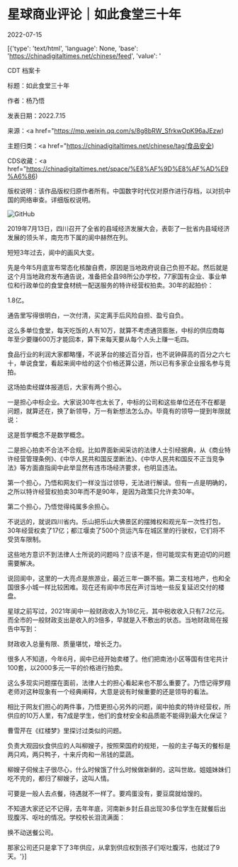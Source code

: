 # 星球商业评论｜如此食堂三十年

2022-07-15

[{'type': 'text/html', 'language': None, 'base': 'https://chinadigitaltimes.net/chinese/feed', 'value': '

CDT 档案卡

标题：如此食堂三十年

作者：杨乃悟

发表日期：2022.7.15

来源：<a href="https://mp.weixin.qq.com/s/8g8bRW_SfrkwOpK96aJEzw)

主题归类：<a href="https://chinadigitaltimes.net/chinese/tag/食品安全)

CDS收藏：<a href="https://chinadigitaltimes.net/space/%E8%AF%9D%E8%AF%AD%E9%A6%86)

版权说明：该作品版权归原作者所有。中国数字时代仅对原作进行存档，以对抗中国的网络审查。详细版权说明。





![GitHub](https://chinadigitaltimes.net/chinese/files/2022/07/post-684357-62d1de09c4a8c.png)

2019年7月13日，四川召开了全省的县域经济发展大会，表彰了一批省内县域经济发展的领头羊，南充市下属的阆中赫然在列。

短短3年过去，阆中的画风大变。

先是今年5月底宣布常态化核酸自费，原因是当地政府说自己负担不起。然后就是这个月当地政府发布通告说，准备把全县98所公办学校，77家国有企业、事业单位和行政单位的食堂食材统一配送服务的特许经营权拍卖。30年的起拍价：

1.8亿。

通告里写得很明白，一次付清，买定离手后风险自担、盈亏自负。

这么多单位食堂，每天吃饭的人有10万，就算不考虑通货膨胀，中标的供应商每年至少要赚600万才能回本，算下来每天要从每个人头上赚一毛四。

食品行业的利润大家都略懂，不说茅台的接近百分百，也不说钟薛高的百分之六七十，单说食堂，看起来阆中给的这个价格还算公道，所以已有多家企业报名参与竞拍。

这场拍卖经媒体报道后，大家有两个担心。

一是担心中标企业。大家说30年也太长了，中标的公司和这些单位还在不在都是问题，就算还在，换了新领导，万一有新想法怎么办。毕竟有的领导一提到年限就说：

这是哲学概念不是数学概念。

二是担心拍卖不合法不合规。比如界面新闻采访的法律人士引经据典，从《商业特许经营管理条例》、《中华人民共和国反垄断法》、《中华人民共和国反不正当竞争法》等方面直指阆中此举显然有违市场经济要求，也明显违法。

第一个担心，乃悟和网友们一样没当过领导，无法进行解读。但有一点是明确的，之所以特许经营权拍卖30年而不是90年，是因为政策只允许卖30年。

第二个担心，乃悟觉得纯属多余担心。

不说远的，就说四川省内。乐山把乐山大佛景区的摆摊权和观光车一次性打包，30年经营权卖了17亿；都江堰卖了500个货运汽车在城区里的行驶权，它们将不受货车限制。

这些地方意识不到法律人士所说的问题吗？应该不是，但可能现实有更迫切的问题需要解决。

说回阆中，这里的一大亮点是旅游业，最近三年一蹶不振。第二支柱地产，也和全国很多小城一样比较困难。现在还有阆中市民在声讨当地一些反复延迟交付的楼盘。

星球之前写过，2021年阆中一般财政收入为18亿元，其中税收收入只有7.2亿元。而全市的一般财政支出是收入的3倍多，早就是入不敷出的状态。当地财政局在报告中写到：

财政收入总量有限、质量堪忧，增长乏力。

很多人不知道，今年6月，阆中已经开始卖楼了。他们把南池小区等国有住宅共计100套，以2000多元一平的价格进行拍卖。

这么多现实问题摆在面前，法律人士的担心看起来也不那么重要了。乃悟记得罗翔老师对这种现象有一个经典阐释，大意是说有时候重要的还是领导的看法。

相比于网友们担心的两件事，乃悟更担心另外的问题，阆中拍卖的特许经营权，所供应的10万人里，有7成是学生，他们的食材安全和品质能不能得到最大化保证？

曹雪芹在《红楼梦》里探讨过类似的问题。

负责大观园伙食供应的人叫柳嫂子，按照荣国府的规矩，一般的主子每天的餐标是两只鸡，两只鸭子，十来斤肉和一吊钱的菜蔬。

柳嫂子伺候主子很尽心，什么时候饿了什么时候做新鲜的，这叫世故。姐姐妹妹们吃不完的，都归了柳嫂子，这叫人情。

可要是一般人去点餐，待遇就不一样了。要鸡蛋没有，要豆腐就给馊的。

不知道大家还记不记得，去年年底，河南新乡封丘县出现30多位学生在就餐后出现腹泻、呕吐的情况。学校校长泪流满面：

换不动送餐公司。

那家公司还只是拿下了3年供应，从拿到供应权到孩子们呕吐腹泻，也就过了9天。'}]